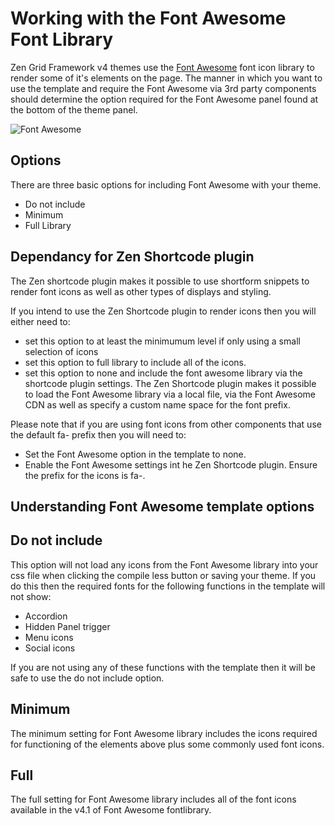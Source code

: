 Working with the Font Awesome Font Library
====
 
Zen Grid Framework v4 themes use the <a href="http://fortawesome.github.io/Font-Awesome/">Font Awesome</a> font icon library to render some of it's elements on the page. The manner in which you want to use the template and require the Font Awesome via 3rd party components should determine the option required for the Font Awesome panel found at the bottom of the theme panel.

![Font Awesome](/zen-grid-framework-4/images/theme/fontawesome.jpg)


Options
----

There are three basic options for including Font Awesome with your theme.
- Do not include
- Minimum
- Full Library

Dependancy for Zen Shortcode plugin
----

The Zen shortcode plugin makes it possible to use shortform snippets to render font icons as well as other types of displays and styling.

If you intend to use the Zen Shortcode plugin to render icons then you will either need to:
- set this option to at least the minimumum level if only using a small selection of icons
- set this option to full library to include all of the icons. 
- set this option to none and include the font awesome library via the shortcode plugin settings. The Zen Shortcode plugin makes it possible to load the Font Awesome library via a local file, via the Font Awesome CDN as well as specify a custom name space for the font prefix.

Please note that if you are using font icons from other components that use the default fa- prefix then you will need to:
- Set the Font Awesome option in the template to none.
- Enable the Font Awesome settings int he Zen Shortcode plugin. Ensure the prefix for the icons is fa-.


Understanding Font Awesome template options
----

Do not include
----
This option will not load any icons from the Font Awesome library into your css file when clicking the compile less button or saving your theme. If you do this then the required fonts for the following functions in the template will not show:

- Accordion
- Hidden Panel trigger
- Menu icons
- Social icons
	

If you are not using any of these functions with the template then it will be safe to use the do not include option.



Minimum
----

The minimum setting for Font Awesome library includes the icons required for functioning of the elements above plus some commonly used font icons.


Full
----

The full setting for Font Awesome library includes all of the font icons available in the v4.1 of Font Awesome fontlibrary.